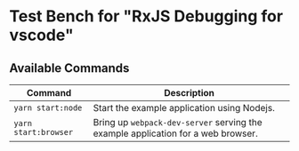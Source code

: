 # Test Bench for "RxJS Debugging for vscode"

## Available Commands

| Command              | Description                                                                      |
| -------------------- | -------------------------------------------------------------------------------- |
| `yarn start:node`    | Start the example application using Nodejs.                                      |
| `yarn start:browser` | Bring up `webpack-dev-server` serving the example application for a web browser. |
